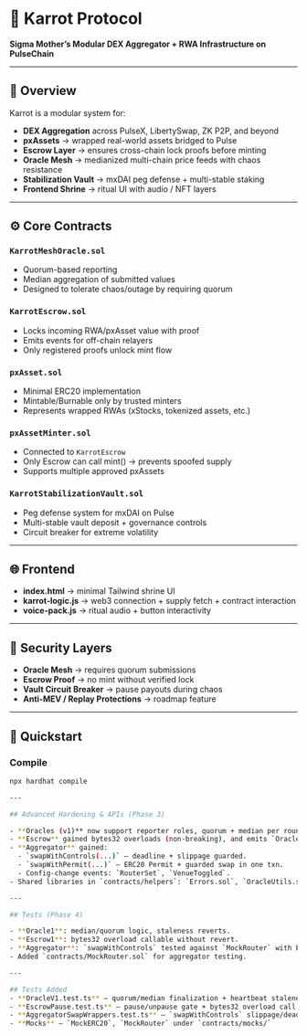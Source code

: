 # 🥕 Karrot Protocol

**Sigma Mother’s Modular DEX Aggregator + RWA Infrastructure on PulseChain**

---

## 📖 Overview

Karrot is a modular system for:

- **DEX Aggregation** across PulseX, LibertySwap, ZK P2P, and beyond 
- **pxAssets** → wrapped real-world assets bridged to Pulse 
- **Escrow Layer** → ensures cross-chain lock proofs before minting 
- **Oracle Mesh** → medianized multi-chain price feeds with chaos resistance 
- **Stabilization Vault** → mxDAI peg defense + multi-stable staking 
- **Frontend Shrine** → ritual UI with audio / NFT layers

---

## ⚙️ Core Contracts

### `KarrotMeshOracle.sol`
- Quorum-based reporting
- Median aggregation of submitted values
- Designed to tolerate chaos/outage by requiring quorum

### `KarrotEscrow.sol`
- Locks incoming RWA/pxAsset value with proof
- Emits events for off-chain relayers
- Only registered proofs unlock mint flow

### `pxAsset.sol`
- Minimal ERC20 implementation
- Mintable/Burnable only by trusted minters
- Represents wrapped RWAs (xStocks, tokenized assets, etc.)

### `pxAssetMinter.sol`
- Connected to `KarrotEscrow`
- Only Escrow can call mint() → prevents spoofed supply
- Supports multiple approved pxAssets

### `KarrotStabilizationVault.sol`
- Peg defense system for mxDAI on Pulse
- Multi-stable vault deposit + governance controls
- Circuit breaker for extreme volatility

---

## 🌐 Frontend

- **index.html** → minimal Tailwind shrine UI
- **karrot-logic.js** → web3 connection + supply fetch + contract interaction
- **voice-pack.js** → ritual audio + button interactivity

---

## 🔐 Security Layers

- **Oracle Mesh** → requires quorum submissions
- **Escrow Proof** → no mint without verified lock
- **Vault Circuit Breaker** → pause payouts during chaos
- **Anti-MEV / Replay Protections** → roadmap feature

---

## 🚀 Quickstart

### Compile
```bash
npx hardhat compile

---

## Advanced Hardening & APIs (Phase 3)

- **Oracles (v1)** now support reporter roles, quorum + median per round, and a heartbeat for staleness. New events: `ReporterAdded/Removed`, `ValueSubmitted`, `ValueFinalized`, `QuorumUpdated`, `HeartbeatUpdated`.
- **Escrow** gained bytes32 overloads (non-breaking), and emits `OracleUpdated` on config changes.
- **Aggregator** gained:
  - `swapWithControls(...)` — deadline + slippage guarded.
  - `swapWithPermit(...)` — ERC20 Permit + guarded swap in one txn.
  - Config-change events: `RouterSet`, `VenueToggled`.
- Shared libraries in `contracts/helpers`: `Errors.sol`, `OracleUtils.sol`, `PermitHelper.sol`, `Bytes32Utils.sol`.

---

## Tests (Phase 4)

- **Oracle1**: median/quorum logic, staleness reverts.
- **Escrow1**: bytes32 overload callable without revert.
- **Aggregator**: `swapWithControls` tested against `MockRouter` with ERC20Preset tokens.
- Added `contracts/MockRouter.sol` for aggregator testing.

---

## Tests Added
- **OracleV1.test.ts** — quorum/median finalization + heartbeat staleness
- **EscrowPause.test.ts** — pause/unpause gate + bytes32 overload call
- **AggregatorSwapWrappers.test.ts** — `swapWithControls` slippage/deadline checks using `MockRouter`
- **Mocks** — `MockERC20`, `MockRouter` under `contracts/mocks/`
